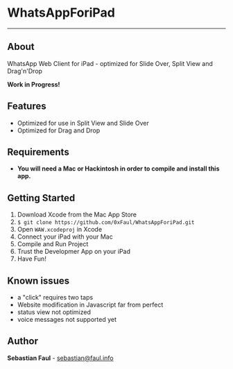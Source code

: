 # WhatsAppForiPad
---
## About
WhatsApp Web Client for iPad - optimized for Slide Over, Split View and Drag'n'Drop


**Work in Progress!**

## Features
* Optimized for use in Split View and Slide Over
* Optimized for Drag and Drop

## Requirements
 * **You will need a Mac or Hackintosh in order to compile and install this app.** 

## Getting Started
1. Download Xcode from the Mac App Store
2. `$ git clone https://github.com/0xFaul/WhatsAppForiPad.git`
3. Open `WAW.xcodeproj` in Xcode
4. Connect your iPad with your Mac
5. Compile and Run Project
6. Trust the Developmer App on your iPad
7. Have Fun!

## Known issues
* a "click" requires two taps
* Website modification in Javascript far from perfect
* status view not optimized
* voice messages not supported yet

## Author
 **Sebastian Faul** - [sebastian@faul.info](mailto:sebastian@faul.info)
  
